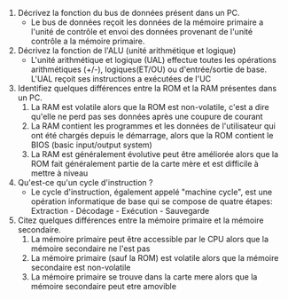 1. Décrivez la fonction du bus de données présent dans un PC. 
	- Le bus de données reçoit les données de la mémoire primaire a l'unité de contrôle et envoi des données provenant de l'unité contrôle a la mémoire primaire.
2. Décrivez la fonction de l'ALU (unité arithmétique et logique)
	- L'unité arithmétique et logique (UAL) effectue toutes les opérations arithmétiques (+/-), logiques(ET/OU) ou d'entrée/sortie de base. L'UAL reçoit ses instructions a exécutées de l'UC
3. Identifiez quelques différences entre la ROM et la RAM présentes dans un PC.
	1. La RAM est volatile alors que la ROM est non-volatile, c'est a dire qu'elle ne perd pas ses données après une coupure de courant
	2. La RAM contient les programmes et les données de l'utilisateur qui ont été chargés depuis le démarrage, alors que la ROM contient le BIOS (basic input/output system)
	3. La RAM est généralement évolutive peut être améliorée alors que la ROM fait généralement partie de la carte mère et est difficile à mettre à niveau
4. Qu'est-ce qu'un cycle d'instruction ?
	- Le cycle d'instruction, également appelé "machine cycle", est une opération informatique de base qui se compose de quatre étapes: Extraction - Décodage - Exécution - Sauvegarde 
5. Citez quelques différences entre la mémoire primaire et la mémoire secondaire.
	1. La mémoire primaire peut être accessible par le CPU alors que la mémoire secondaire ne l'est pas
	2. La mémoire primaire (sauf la ROM) est volatile alors que la mémoire secondaire est non-volatile
	3. La mémoire primaire se trouve dans la carte mere alors que la mémoire secondaire peut etre amovible





